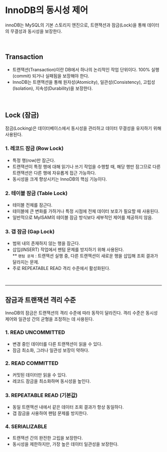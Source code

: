 # InnoDB의 동시성 제어

innoDB는 MySQL의 기본 스토리지 엔진으로, 트랜잭션과 잠금(Lock)을 통해 데이터의 무결성과 동시성을 보장한다.

<br/>


## Transaction
- 트랜잭션(Transaction)이란 DB에서 하나의 논리적인 작업 단위이다. 100% 실행(commit) 되거나 실패됨을 보장해야 한다.
- InnoDB는 트랜잭션을 통해 원자성(Atomicity), 일관성(Consistency), 고립성(Isolation), 지속성(Durability)을 보장한다.

<br/>

## Lock (잠금)
잠금(Locking)은 데이터베이스에서 동시성을 관리하고 데이터 무결성을 유지하기 위해 사용된다.


### 1. 레코드 잠금 (Row Lock)
  - 특정 행(row)만 잠근다.
  - 트랜잭션이 특정 행에 대해 읽기나 쓰기 작업을 수행할 때, 해당 행만 잠그므로 다른 트랜잭션은 다른 행에 자유롭게 접근 가능하다.
  - 동시성을 크게 향상시키는 InnoDB의 핵심 기능이다.

### 2. 테이블 잠금 (Table Lock)
- 테이블 전체를 잠근다.
- 테이블에 큰 변화를 가하거나 특정 시점에 전체 데이터 보호가 필요할 때 사용된다.
- 일반적으로 MyISAM의 테이블 잠금 방식보다 세부적인 제어를 제공하지 않음.
  
### 3. 갭 잠금 (Gap Lock)
- 범위 내의 존재하지 않는 행을 잠근다.
- 삽입(INSERT) 작업에서 팬텀 문제를 방지하기 위해 사용된다. <br/>
    ** `팬텀 문제` : 트랜잭션 실행 중, 다른 트랜잭션이 새로운 행을 삽입해 조회 결과가 달라지는 문제.
- 주로 REPEATABLE READ 격리 수준에서 활성화된다.

<br/>

---

## 잠금과 트랜잭션 격리 수준
InnoDB의 잠금은 트랜잭션의 격리 수준에 따라 동작이 달라진다.
격리 수준은 동시성 제어와 일관성 간의 균형을 조정하는 데 사용된다.

### 1. READ UNCOMMITTED
- 변경 중인 데이터를 다른 트랜잭션이 읽을 수 있다.
- 잠금 최소화, 그러나 일관성 보장이 약하다.
### 2. READ COMMITTED
- 커밋된 데이터만 읽을 수 있다.
- 레코드 잠금을 최소화하며 동시성을 높인다.
### 3. REPEATABLE READ (기본값)
- 동일 트랜잭션 내에서 같은 데이터 조회 결과가 항상 동일하다.
- 갭 잠금을 사용하여 팬텀 문제를 방지한다.
### 4. SERIALIZABLE
- 트랜잭션 간의 완전한 고립을 보장한다.
- 동시성을 제한하지만, 가장 높은 데이터 일관성을 보장한다.
